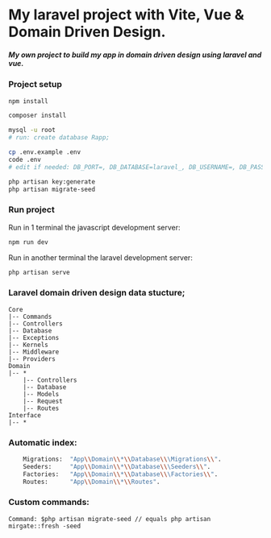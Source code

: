 # My laravel project with Vite, Vue & Domain Driven Design.

##### My own project to build my app in domain driven design using laravel and vue.

### Project setup

```sh
npm install

composer install

mysql -u root
# run: create database Rapp;

cp .env.example .env
code .env
# edit if needed: DB_PORT=, DB_DATABASE=laravel_, DB_USERNAME=, DB_PASSWORD=

php artisan key:generate
php artisan migrate-seed
```

### Run project

Run in 1 terminal the javascript development server:

```sh
npm run dev
```

Run in another terminal the laravel development server:

```sh
php artisan serve
```


### Laravel domain driven design data stucture;
    Core
    |-- Commands
    |-- Controllers
    |-- Database
    |-- Exceptions
    |-- Kernels
    |-- Middleware
    |-- Providers
    Domain
    |-- *
        |-- Controllers
        |-- Database
        |-- Models
        |-- Request
        |-- Routes
    Interface
    |-- *
    

### Automatic index:
```sh
    Migrations:  "App\\Domain\\*\\Database\\\Migrations\\".
    Seeders:     "App\\Domain\\*\\Database\\\Seeders\\".
    Factories:   "App\\Domain\\*\\Database\\\Factories\\".
    Routes:      "App\\Domain\\*\\Routes".
```

### Custom commands:
    Command: $php artisan migrate-seed // equals php artisan mirgate::fresh -seed 
